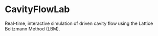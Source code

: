 # CavityFlowLab
Real-time, interactive simulation of driven cavity flow using the Lattice Boltzmann Method (LBM).
